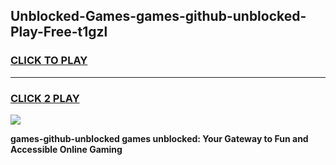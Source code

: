 
## Unblocked-Games-games-github-unblocked-Play-Free-t1gzl
<h3>
<a href="https://premium76.site?title=games-github-unblocked&ref=19M">CLICK TO PLAY</a></h3>
<hr>

<h3>
<a href="https://premium76.site?title=games-github-unblocked&ref=19M">CLICK 2 PLAY</a>
  
</h3>

<a href="https://premium76.site?title=games-github-unblocked&ref=19M"><img src="https://clearcache.store/games.png"></a>


**games-github-unblocked games unblocked: Your Gateway to Fun and Accessible Online Gaming**
